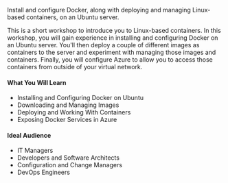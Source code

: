 <p class="lead">
Install and configure Docker, along with deploying and managing Linux-based containers, on an Ubuntu server.
</p>
<p>
This is a short workshop to introduce you to Linux-based containers.  In this workshop, you will gain experience in installing and configuring Docker on an Ubuntu server.  You'll then deploy a couple of different images as containers to the server and experiment with managing those images and containers.  Finally, you will configure Azure to allow you to access those containers from outside of your virtual network.
</p>

<div class="row" style="height:250px;">
<div class=col-third>

#### What You Will Learn

  * Installing and Configuring Docker on Ubuntu
  * Downloading and Managing Images
  * Deploying and Working With Containers
  * Exposing Docker Services in Azure

</div>
<div class=col-third>

#### Ideal Audience

  * IT Managers
  * Developers and Software Architects
  * Configuration and Change Managers
  * DevOps Engineers

</div>
</div>